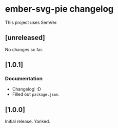 # ember-svg-pie changelog

This project uses SemVer.


## [unreleased]

No changes so far.


## [1.0.1]

### Documentation
- Changelog! :D
- Filled out `package.json`.


## [1.0.0]

Initial release. Yanked.
